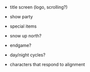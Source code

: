 * title screen (logo, scrolling?)
* show party
* special items
* snow up north?
* endgame?
* day/night cycles?

* characters that respond to alignment
